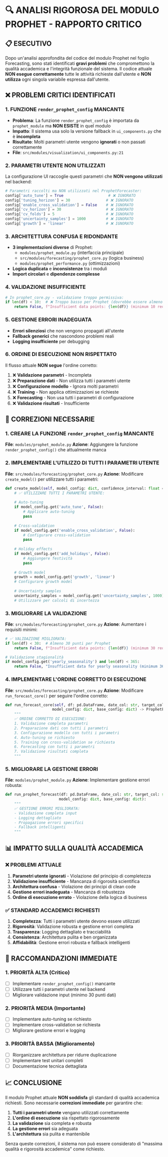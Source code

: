 # 🔍 ANALISI RIGOROSA DEL MODULO PROPHET - RAPPORTO CRITICO

## 📋 ESECUTIVO

Dopo un'analisi approfondita del codice del modulo Prophet nel foglio Forecasting, sono stati identificati **gravi problemi** che compromettono la qualità accademica e l'integrità funzionale del sistema. Il codice attuale **NON esegue correttamente** tutte le attività richieste dall'utente e **NON utilizza** ogni singola variabile espressa dall'utente.

## ❌ PROBLEMI CRITICI IDENTIFICATI

### 1. **FUNZIONE `render_prophet_config` MANCANTE**
- **Problema**: La funzione `render_prophet_config` è importata da `prophet_module` ma **NON ESISTE** in quel modulo
- **Impatto**: Il sistema usa solo la versione fallback in `ui_components.py` che è **incompleta**
- **Risultato**: Molti parametri utente vengono **ignorati** o non passati correttamente
- **File**: `src/modules/visualization/ui_components.py:21`

### 2. **PARAMETRI UTENTE NON UTILIZZATI**

La configurazione UI raccoglie questi parametri che **NON vengono utilizzati** nel backend:

```python
# Parametri raccolti ma NON utilizzati nel ProphetForecaster:
config['auto_tune'] = True                    # ❌ IGNORATO
config['tuning_horizon'] = 30                # ❌ IGNORATO  
config['enable_cross_validation'] = False    # ❌ IGNORATO
config['cv_horizon'] = 30                    # ❌ IGNORATO
config['cv_folds'] = 5                       # ❌ IGNORATO
config['uncertainty_samples'] = 1000         # ❌ IGNORATO
config['growth'] = 'linear'                  # ❌ IGNORATO
```

### 3. **ARCHITETTURA CONFUSA E RIDONDANTE**

- **3 implementazioni diverse** di Prophet:
  - `modules/prophet_module.py` (interfaccia principale)
  - `src/modules/forecasting/prophet_core.py` (logica business)
  - `modules/prophet_performance.py` (ottimizzazioni)
- **Logica duplicata** e **inconsistenze** tra i moduli
- **Import circolari** e **dipendenze complesse**

### 4. **VALIDAZIONE INSUFFICIENTE**

```python
# In prophet_core.py - validazione troppo permissiva:
if len(df) < 10:  # ❌ Troppo basso per Prophet (dovrebbe essere almeno 30)
    return False, f"Insufficient data points: {len(df)} (minimum 10 required for Prophet)"
```

### 5. **GESTIONE ERRORI INADEGUATA**

- **Errori silenziosi** che non vengono propagati all'utente
- **Fallback generici** che nascondono problemi reali
- **Logging insufficiente** per debugging

### 6. **ORDINE DI ESECUZIONE NON RISPETTATO**

Il flusso attuale **NON segue** l'ordine corretto:

1. ❌ **Validazione parametri** - Incompleta
2. ❌ **Preparazione dati** - Non utilizza tutti i parametri utente
3. ❌ **Configurazione modello** - Ignora molti parametri
4. ❌ **Training** - Non applica ottimizzazioni se richieste
5. ❌ **Forecasting** - Non usa tutti i parametri di configurazione
6. ❌ **Validazione risultati** - Insufficiente

## 🔧 CORREZIONI NECESSARIE

### 1. **CREARE LA FUNZIONE `render_prophet_config` MANCANTE**

**File**: `modules/prophet_module.py`
**Azione**: Aggiungere la funzione `render_prophet_config()` che attualmente manca

### 2. **IMPLEMENTARE L'UTILIZZO DI TUTTI I PARAMETRI UTENTE**

**File**: `src/modules/forecasting/prophet_core.py`
**Azione**: Modificare `create_model()` per utilizzare tutti i parametri:

```python
def create_model(self, model_config: dict, confidence_interval: float = 0.95) -> Prophet:
    # ✅ UTILIZZARE TUTTI I PARAMETRI UTENTE:
    
    # Auto-tuning
    if model_config.get('auto_tune', False):
        # Applicare auto-tuning
        pass
    
    # Cross-validation
    if model_config.get('enable_cross_validation', False):
        # Configurare cross-validation
        pass
    
    # Holiday effects
    if model_config.get('add_holidays', False):
        # Aggiungere festività
        pass
    
    # Growth model
    growth = model_config.get('growth', 'linear')
    # Configurare growth model
    
    # Uncertainty samples
    uncertainty_samples = model_config.get('uncertainty_samples', 1000)
    # Utilizzare per calcoli di incertezza
```

### 3. **MIGLIORARE LA VALIDAZIONE**

**File**: `src/modules/forecasting/prophet_core.py`
**Azione**: Aumentare i requisiti minimi:

```python
# ✅ VALIDAZIONE MIGLIORATA:
if len(df) < 30:  # Almeno 30 punti per Prophet
    return False, f"Insufficient data points: {len(df)} (minimum 30 required for Prophet)"

# Validazione stagionalità
if model_config.get('yearly_seasonality') and len(df) < 365:
    return False, "Insufficient data for yearly seasonality (minimum 365 days required)"
```

### 4. **IMPLEMENTARE L'ORDINE CORRETTO DI ESECUZIONE**

**File**: `src/modules/forecasting/prophet_core.py`
**Azione**: Modificare `run_forecast_core()` per seguire l'ordine corretto:

```python
def run_forecast_core(self, df: pd.DataFrame, date_col: str, target_col: str, 
                     model_config: dict, base_config: dict) -> ProphetForecastResult:
    """
    ✅ ORDINE CORRETTO DI ESECUZIONE:
    1. Validazione completa parametri
    2. Preparazione dati con tutti i parametri
    3. Configurazione modello con tutti i parametri
    4. Auto-tuning se richiesto
    5. Training con cross-validation se richiesta
    6. Forecasting con tutti i parametri
    7. Validazione risultati completa
    """
```

### 5. **MIGLIORARE LA GESTIONE ERRORI**

**File**: `modules/prophet_module.py`
**Azione**: Implementare gestione errori robusta:

```python
def run_prophet_forecast(df: pd.DataFrame, date_col: str, target_col: str, 
                        model_config: dict, base_config: dict):
    """
    ✅ GESTIONE ERRORI MIGLIORATA:
    - Validazione completa input
    - Logging dettagliato
    - Propagazione errori specifici
    - Fallback intelligenti
    """
```

## 📊 IMPATTO SULLA QUALITÀ ACCADEMICA

### ❌ **PROBLEMI ATTUALE**
1. **Parametri utente ignorati** - Violazione del principio di completezza
2. **Validazione insufficiente** - Mancanza di rigorosità scientifica
3. **Architettura confusa** - Violazione dei principi di clean code
4. **Gestione errori inadeguata** - Mancanza di robustezza
5. **Ordine di esecuzione errato** - Violazione della logica di business

### ✅ **STANDARD ACCADEMICI RICHIESTI**
1. **Completezza**: Tutti i parametri utente devono essere utilizzati
2. **Rigorosità**: Validazione robusta e gestione errori completa
3. **Trasparenza**: Logging dettagliato e tracciabilità
4. **Consistenza**: Architettura pulita e ben organizzata
5. **Affidabilità**: Gestione errori robusta e fallback intelligenti

## 🎯 RACCOMANDAZIONI IMMEDIATE

### 1. **PRIORITÀ ALTA** (Critico)
- [ ] Implementare `render_prophet_config()` mancante
- [ ] Utilizzare tutti i parametri utente nel backend
- [ ] Migliorare validazione input (minimo 30 punti dati)

### 2. **PRIORITÀ MEDIA** (Importante)
- [ ] Implementare auto-tuning se richiesto
- [ ] Implementare cross-validation se richiesta
- [ ] Migliorare gestione errori e logging

### 3. **PRIORITÀ BASSA** (Miglioramento)
- [ ] Riorganizzare architettura per ridurre duplicazione
- [ ] Implementare test unitari completi
- [ ] Documentazione tecnica dettagliata

## 📈 CONCLUSIONE

Il modulo Prophet attuale **NON soddisfa** gli standard di qualità accademica richiesti. Sono necessarie **correzioni immediate** per garantire che:

1. **Tutti i parametri utente** vengano utilizzati correttamente
2. **L'ordine di esecuzione** sia rispettato rigorosamente
3. **La validazione** sia completa e robusta
4. **La gestione errori** sia adeguata
5. **L'architettura** sia pulita e mantenibile

Senza queste correzioni, il sistema non può essere considerato di "massima qualità e rigorosità accademica" come richiesto.
